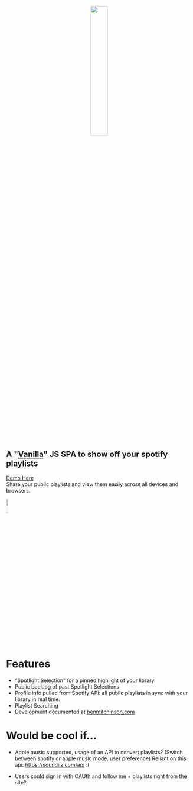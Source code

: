 <p align="center"> <a href="https://benmitchinson.com/Making-Spotilight">
  <img width="30%" src="https://i.imgur.com/Jo4XFit.jpg">
</a> </p>

## A "[Vanilla](http://vanilla-js.com/)" JS SPA to show off your spotify playlists</br>
[Demo Here](benmitchinson.com/Spotilight)</br>
Share your public playlists and view them easily across all devices and browsers.
<p align="left"> <a href="http://vanilla-js.com/">
  <img width="10%" src="http://vanilla-js.com/assets/button.png">
</a> </p>

# Features
* "Spotlight Selection" for a pinned highlight of your library.
* Public backlog of past Spotlight Selections
* Profile info pulled from Spotify API: all public playlists in sync with your library in real time.
* Playlist Searching
* Development documented at [benmitchinson.com](https://benmitchinson.com/Making-Spotilight)

# Would be cool if...
* Apple music supported, usage of an API to convert playlists? (Switch between spotify or apple music mode, user preference)
Reliant on this api: https://soundiiz.com/api :(

* Users could sign in with OAUth and follow me + playlists right from the site?
